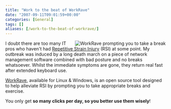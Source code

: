 ```yaml
---
title: "Work to the beat of WorkRave"
date: "2007-09-11T09:01:59+00:00"
categories: [General]
tags: []
aliases: [/work-to-the-beat-of-workrave/]
---
```


<a href="/images/uploads/2007/09/prelude.gif" title="WorkRave prompting you to take a break"><img src="/images/uploads/2007/09/prelude.gif" alt="WorkRave prompting you to take a break" align="right" /></a>

I doubt there are too many IT pros who haven't had <a href="https://en.wikipedia.org/wiki/Repetitive_strain_injury">Repetitive Strain Injury</a> (RSI) at some point. My outbreak was induced by a long death march on a piece of network management software combined with bad posture and no breaks whatsoever. Whilst the immediate symptoms are gone, they return real fast after extended keyboard use.

<a href="http://www.workrave.org/">WorkRave</a>, available for Linux &amp; Windows, is an open source tool designed to help alleviate RSI by prompting you to take appropriate breaks and exercise.

You only get <strong>so many clicks per day, so you better use them wisely</strong>!
